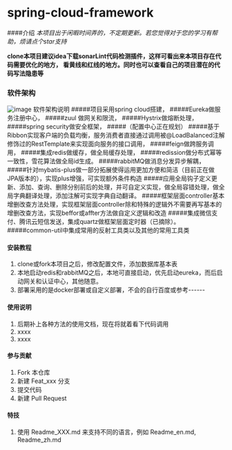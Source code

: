 # spring-cloud-framework

####介绍
*本项目出于闲暇时间弄的，不定期更新。若您觉得对于您的学习有帮助，烦请点个star支持*

**clone本项目建议idea下载sonarLint代码检测插件，这样可看出来本项目存在代码需要优化的地方，
看黄线和红线的地方。同时也可以查看自己的项目潜在的代码写法隐患等**


### 软件架构
![image](https://github.com/xxx/xxx/blob/master/xxx/xxx.png)
软件架构说明
#####项目采用spring cloud搭建， 
#####Eureka做服务注册中心，
#####zuul 做网关和限流，
#####Hystrix做熔断处理，
#####spring security做安全框架，
#####（配置中心正在规划）
#####基于 Ribbon实现客户端的负载均衡，服务消费者直接通过调用被@LoadBalanced注解修饰过的RestTemplate来实现面向服务的接口调用，
#####feign做跨服务调用，
#####集成redis做缓存，做全局缓存处理，
#####redission做分布式幂等一致性，雪花算法做全局id生成。
#####rabbitMQ做消息分发异步解耦，
#####针对mybatis-plus做一部分拓展使得运用更加方便和简洁（目前正在做JPA版本的），实现plus增强，可实现额外条件构造
#####应用全局钩子定义更新、添加、查询、删除分别前后的处理，并可自定义实现，做全局容错处理，做全局字典翻译处理，添加注解可实现字典自动翻译。
#####框架层面controller基本增删改查方法处理，实现框架层面controller除和特殊的逻辑外不需要再写基本的增删改查方法，实现beffor或affter方法做自定义逻辑和改造
#####集成微信支付、腾讯云短信发送，集成quartz做框架层面定时器（已摘除）。
#####common-util中集成常用的反射工具类以及其他的常用工具类

#### 安装教程

1.  clone或fork本项目之后，修改配置文件，添加数据库基本表
2.  本地启动redis和rabbitMQ之后，本地可直接启动，优先启动eureka，而后启动网关和认证中心，其他随意。
3.  部署采用的是docker部署或自定义部署，不会的自行百度或参考------

#### 使用说明

1.  后期补上各种方法的使用文档，现在将就着看下代码调用
2.  xxxx
3.  xxxx

#### 参与贡献

1.  Fork 本仓库
2.  新建 Feat_xxx 分支
3.  提交代码
4.  新建 Pull Request


#### 特技

1.  使用 Readme\_XXX.md 来支持不同的语言，例如 Readme\_en.md, Readme\_zh.md
